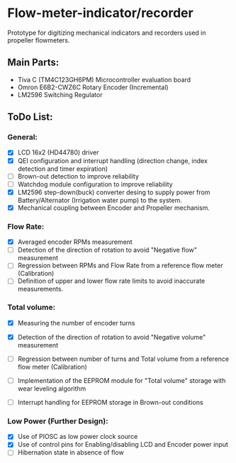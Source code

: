 # Flow-meter-indicator/recorder

Prototype for digitizing mechanical indicators and recorders used in propeller flowmeters.

## Main Parts:

* Tiva C (TM4C123GH6PM) Microcontroller evaluation board
* Omron E6B2-CWZ6C Rotary Encoder (Incremental)
* LM2596 Switching Regulator

## ToDo List:

### General:

- [x] LCD 16x2 (HD44780) driver
- [x] QEI configuration and interrupt handling (direction change, index detection and timer expiration)
- [ ] Brown-out detection to improve reliability
- [ ] Watchdog module configuration to improve reliability
- [x] LM2596 step-down(buck) converter desing to supply power from Battery/Alternator (Irrigation water pump) to the system.
- [x] Mechanical coupling between Encoder and Propeller mechanism.
  
### Flow Rate:
  
- [x] Averaged encoder RPMs measurement
- [ ] Detection of the direction of rotation to avoid "Negative flow" measurement
- [ ] Regression between RPMs and Flow Rate from a reference flow meter (Calibration)
- [ ] Definition of upper and lower flow rate limits to avoid inaccurate measurements.

### Total volume:
  
- [x] Measuring the number of encoder turns
- [x] Detection of the direction of rotation to avoid "Negative volume" measurement
- [ ] Regression between number of turns and Total volume from a reference flow meter (Calibration)
- [ ] Implementation of the EEPROM module for "Total volume" storage with wear leveling algorithm
- [ ] Interrupt handling for EEPROM storage in Brown-out conditions

  
### Low Power (Further Design):
  
- [x] Use of PIOSC as low power clock source 
- [x] Use of control pins for Enabling/disabling LCD and Encoder power input
- [ ] Hibernation state in absence of flow
